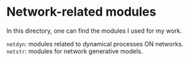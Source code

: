 # Network-related modules

In this directory, one can find the modules I used for my work.

`netdyn`: modules related to dynamical processes ON networks. </br>
`netstr`: modules for network generative models.
